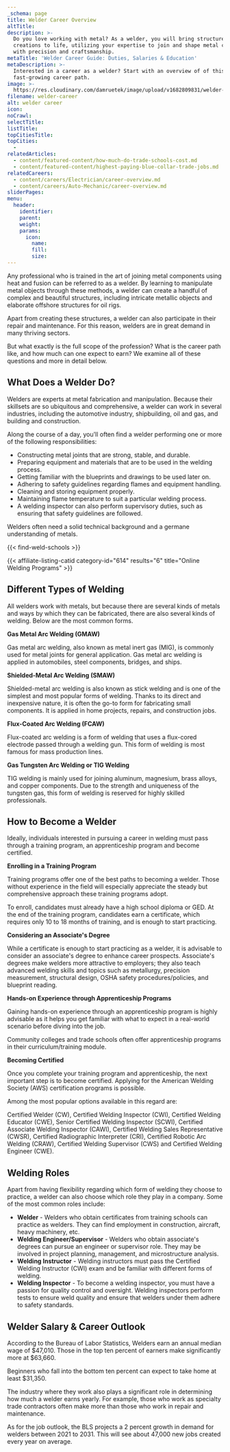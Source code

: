 ```yaml
---
_schema: page
title: Welder Career Overview
altTitle:
description: >-
  Do you love working with metal? As a welder, you will bring structures and
  creations to life, utilizing your expertise to join and shape metal components
  with precision and craftsmanship.  
metaTitle: 'Welder Career Guide: Duties, Salaries & Education'
metaDescription: >-
  Interested in a career as a welder? Start with an overview of of this
  fast-growing career path.
image: >-
  https://res.cloudinary.com/damruetek/image/upload/v1682809831/welder-career.png
filename: welder-career
alt: welder career
icon:
noCrawl:
selectTitle:
listTitle:
topCitiesTitle:
topCities:
  -
relatedArticles:
  - content/featured-content/how-much-do-trade-schools-cost.md
  - content/featured-content/highest-paying-blue-collar-trade-jobs.md
relatedCareers:
  - content/careers/Electrician/career-overview.md
  - content/careers/Auto-Mechanic/career-overview.md
sliderPages:
menu:
  header:
    identifier:
    parent:
    weight:
    params:
      icon:
        name:
        fill:
        size:
---
```

Any professional who is trained in the art of joining metal components using heat and fusion can be referred to as a welder. By learning to manipulate metal objects through these methods, a welder can create a handful of complex and beautiful structures, including intricate metallic objects and elaborate offshore structures for oil rigs.

Apart from creating these structures, a welder can also participate in their repair and maintenance. For this reason, welders are in great demand in many thriving sectors.

But what exactly is the full scope of the profession? What is the career path like, and how much can one expect to earn? We examine all of these questions and more in detail below.

## **What Does a Welder Do?**

Welders are experts at metal fabrication and manipulation. Because their skillsets are so ubiquitous and comprehensive, a welder can work in several industries, including the automotive industry, shipbuilding, oil and gas, and building and construction.

Along the course of a day, you'll often find a welder performing one or more of the following responsibilities:

* Constructing metal joints that are strong, stable, and durable.
* Preparing equipment and materials that are to be used in the welding process.
* Getting familiar with the blueprints and drawings to be used later on.
* Adhering to safety guidelines regarding flames and equipment handling.
* Cleaning and storing equipment properly.
* Maintaining flame temperature to suit a particular welding process.
* A welding inspector can also perform supervisory duties, such as ensuring that safety guidelines are followed.

Welders often need a solid technical background and a germane understanding of metals.

{{< find-weld-schools >}}

{{< affiliate-listing-catid category-id="614" results="6" title="Online Welding Programs" >}}

## **Different Types of Welding**

All welders work with metals, but because there are several kinds of metals and ways by which they can be fabricated, there are also several kinds of welding. Below are the most common forms.

**Gas Metal Arc Welding (GMAW)**

Gas metal arc welding, also known as metal inert gas (MIG), is commonly used for metal joints for general application. Gas metal arc welding is applied in automobiles, steel components, bridges, and ships.

**Shielded-Metal Arc Welding (SMAW)**

Shielded-metal arc welding is also known as stick welding and is one of the simplest and most popular forms of welding. Thanks to its direct and inexpensive nature, it is often the go-to form for fabricating small components. It is applied in home projects, repairs, and construction jobs.

**Flux-Coated Arc Welding (FCAW)**

Flux-coated arc welding is a form of welding that uses a flux-cored electrode passed through a welding gun. This form of welding is most famous for mass production lines.

**Gas Tungsten Arc Welding or TIG Welding**

TIG welding is mainly used for joining aluminum, magnesium, brass alloys, and copper components. Due to the strength and uniqueness of the tungsten gas, this form of welding is reserved for highly skilled professionals.

## **How to Become a Welder**

Ideally, individuals interested in pursuing a career in welding must pass through a training program, an apprenticeship program and become certified.

**Enrolling in a Training Program**

Training programs offer one of the best paths to becoming a welder. Those without experience in the field will especially appreciate the steady but comprehensive approach these training programs adopt.

To enroll, candidates must already have a high school diploma or GED. At the end of the training program, candidates earn a certificate, which requires only 10 to 18 months of training, and is enough to start practicing.

**Considering an Associate's Degree**

While a certificate is enough to start practicing as a welder, it is advisable to consider an associate's degree to enhance career prospects. Associate's degrees make welders more attractive to employers; they also teach advanced welding skills and topics such as metallurgy, precision measurement, structural design, OSHA safety procedures/policies, and blueprint reading.

**Hands-on Experience through Apprenticeship Programs**

Gaining hands-on experience through an apprenticeship program is highly advisable as it helps you get familiar with what to expect in a real-world scenario before diving into the job.

Community colleges and trade schools often offer apprenticeship programs in their curriculum/training module.

**Becoming Certified**

Once you complete your training program and apprenticeship, the next important step is to become certified. Applying for the American Welding Society (AWS) certification programs is possible.

Among the most popular options available in this regard are:

Certified Welder (CW), Certified Welding Inspector (CWI), Certified Welding Educator (CWE), Senior Certified Welding Inspector (SCWI), Certified Associate Welding Inspector (CAWI), Certified Welding Sales Representative (CWSR), Certified Radiographic Interpreter (CRI), Certified Robotic Arc Welding (CRAW), Certified Welding Supervisor (CWS) and Certified Welding Engineer (CWE).

## **Welding Roles**

Apart from having flexibility regarding which form of welding they choose to practice, a welder can also choose which role they play in a company. Some of the most common roles include:

* **Welder** - Welders who obtain certificates from training schools can practice as welders. They can find employment in construction, aircraft, heavy machinery, etc.
* **Welding Engineer/Supervisor** - Welders who obtain associate's degrees can pursue an engineer or supervisor role. They may be involved in project planning, management, and microstructure analysis.
* **Welding Instructor** - Welding instructors must pass the Certified Welding Instructor (CWI) exam and be familiar with different forms of welding.
* **Welding Inspector** - To become a welding inspector, you must have a passion for quality control and oversight. Welding inspectors perform tests to ensure weld quality and ensure that welders under them adhere to safety standards.

## **Welder Salary & Career Outlook**

According to the Bureau of Labor Statistics, Welders earn an annual median wage of $47,010. Those in the top ten percent of earners make significantly more at $63,660.

Beginners who fall into the bottom ten percent can expect to take home at least $31,350.

The industry where they work also plays a significant role in determining how much a welder earns yearly. For example, those who work as specialty trade contractors often make more than those who work in repair and maintenance.

As for the job outlook, the BLS projects a 2 percent growth in demand for welders between 2021 to 2031. This will see about 47,000 new jobs created every year on average.